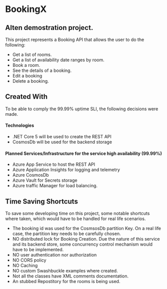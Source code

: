 # BookingX
## Alten demostration project.

This project represents a Booking API that allows the user to do the following:
* Get a list of rooms.  
* Get a list of availability date ranges by room. 
* Book a room.  
* See the details of a booking.  
* Edit a booking  
* Delete a booking. 

## Created With
To be able to comply the 99.99% uptime SLI, the following decisions were made.

#### Technologies
* .NET Core 5 will be used to create  the REST API
* CosmosDb will be used for the backend storage

#### Planned Services/Infrastructure for the service high availability (99.99%)
* Azure App Service to host the REST API 
* Azure Application Insights for logging and telemetry
* Azure CosmosDb 
* Azure Vault for Secrets storage
* Azure traffic Manager for load balancing.
 
## Time Saving Shortcuts
To save some developing time on this project, some notable shortcuts where taken, which would have to be handled for real life scenarios.

* The booking id was used for the CosmsosDb partition Key. On a real life case, the partition key needs to be carefully chosen.
* NO distributed lock for Booking Creation. Due the nature of this service and its backend store, some concurrency control mechanism would have to be implemented.
* NO user authentication nor authorization
* NO CORS policy
* NO Caching
* NO custom Swashbuckle examples where created.
* Not all the classes have XML comments documentation.
* An stubbed Repostitory for the rooms is being used.